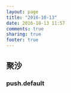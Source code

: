 ```yaml
---
layout: page
title: "2016-10-13"
date: 2016-10-13 11:57
comments: true
sharing: true
footer: true
---
```


## 聚沙

### push.default
